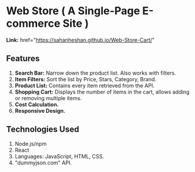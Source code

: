 # Web Store ( A Single-Page E-commerce Site )

**Link:** href="https://sahanheshan.github.io/Web-Store-Cart/"

## Features

1. **Search Bar:** Narrow down the product list. Also works with filters.
2. **Item Filters:** Sort the list by Price, Stars, Category, Brand.
3. **Product List:** Contains every item retrieved from the API.
4. **Shopping Cart:** Displays the number of items in the cart, allows adding or removing multiple items.
5. **Cost Calculation.**
6. **Responsive Design.**

## Technologies Used

1. Node.js/npm
2. React
3. Languages: JavaScript, HTML, CSS.
4. "dummyjson.com" API.
